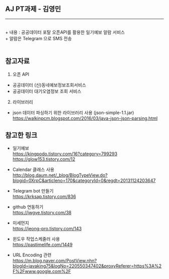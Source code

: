 ## AJ PT과제 - 김영민
<hr><br>
+ 내용 : 공공데이터 포탈 오픈API를 활용한 일기예보 알람 서비스 <br>
+ 알람은 Telegram 으로 SMS 전송
<br>
<br>

## 참고자료 <br>
 1. 오픈 API <br>
 - 공공데이터 (신)동네예보정보조회서비스 <br>
 - 공공데이터 대기오염정보 조회 서비스 <br>
 
 2. 라이브러리 <br>
 - json 데이터 파싱하기 위한 라이브러리 사용 (json-simple-1.1.jar) <br>
   <a>https://walkinpcm.blogspot.com/2016/03/java-json-json-parsing.html</a><br>
 
## 참고한 링크 <br>

+ 일기예보 <br>
   <a>https://kingpodo.tistory.com/16?category=799293</a><br>
   <a>https://glow153.tistory.com/12</a><br>

+ Calendar 클래스 사용 <br>
   <a>http://blog.daum.net/_blog/BlogTypeView.do?blogid=0XrpC&articleno=170&categoryId=0&regdt=20131124203647</a><br>

+ Telegram bot 만들기 <br>
   <a>https://krksap.tistory.com/836</a><br>

+ github 연동하기 <br>
   <a>https://jwgye.tistory.com/38</a><br>
   
+ 미세먼지 <br>
   <a>https://jeong-pro.tistory.com/143</a>
   
+ 윈도우 작업스케줄러 사용 <br>
   <a>https://pastimelife.com/1449</a>
   
+ URL Encoding 관련 <br>
   <a>https://m.blog.naver.com/PostView.nhn?blogId=javaking75&logNo=220550347402&proxyReferer=https%3A%2F%2Fwww.google.com%2F</a>
